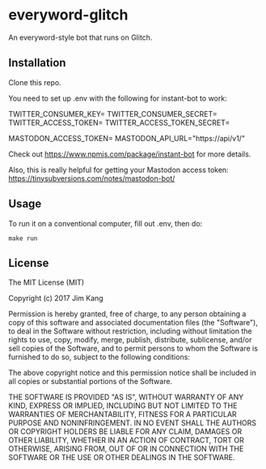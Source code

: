 everyword-glitch
==================

An everyword-style bot that runs on Glitch.

Installation
------------

Clone this repo.

You need to set up .env with the following for instant-bot to work:

TWITTER_CONSUMER_KEY=<your twitter consumer key>
TWITTER_CONSUMER_SECRET=<your twitter consumer secret>
TWITTER_ACCESS_TOKEN=<your twitter access token>
TWITTER_ACCESS_TOKEN_SECRET=<your twitter access token secret>

MASTODON_ACCESS_TOKEN=<your Mastodon access token>
MASTODON_API_URL="https://<your Mastodon instance></your>api/v1/"

Check out https://www.npmjs.com/package/instant-bot for more details.

Also, this is really helpful for getting your Mastodon access token: https://tinysubversions.com/notes/mastodon-bot/

Usage
-----

To run it on a conventional computer, fill out .env, then do:

    make run

License
-------

The MIT License (MIT)

Copyright (c) 2017 Jim Kang

Permission is hereby granted, free of charge, to any person obtaining a copy
of this software and associated documentation files (the "Software"), to deal
in the Software without restriction, including without limitation the rights
to use, copy, modify, merge, publish, distribute, sublicense, and/or sell
copies of the Software, and to permit persons to whom the Software is
furnished to do so, subject to the following conditions:

The above copyright notice and this permission notice shall be included in
all copies or substantial portions of the Software.

THE SOFTWARE IS PROVIDED "AS IS", WITHOUT WARRANTY OF ANY KIND, EXPRESS OR
IMPLIED, INCLUDING BUT NOT LIMITED TO THE WARRANTIES OF MERCHANTABILITY,
FITNESS FOR A PARTICULAR PURPOSE AND NONINFRINGEMENT. IN NO EVENT SHALL THE
AUTHORS OR COPYRIGHT HOLDERS BE LIABLE FOR ANY CLAIM, DAMAGES OR OTHER
LIABILITY, WHETHER IN AN ACTION OF CONTRACT, TORT OR OTHERWISE, ARISING FROM,
OUT OF OR IN CONNECTION WITH THE SOFTWARE OR THE USE OR OTHER DEALINGS IN
THE SOFTWARE.
